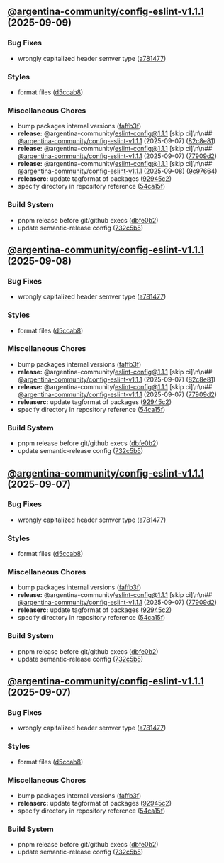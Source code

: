 ## [@argentina-community/config-eslint-v1.1.1](https://github.com/0xar-ds/public/compare/@argentina-community/eslint-config@1.1.0...@argentina-community/eslint-config@1.1.1) (2025-09-09)

### Bug Fixes

* wrongly capitalized header semver type ([a781477](https://github.com/0xar-ds/public/commit/a781477b36faab8ca285b9bfd474033ba65738e0))

### Styles

* format files ([d5ccab8](https://github.com/0xar-ds/public/commit/d5ccab89d0da56072b3effa378e0d29de52cd745))

### Miscellaneous Chores

* bump packages internal versions ([faffb3f](https://github.com/0xar-ds/public/commit/faffb3f9152479b534c7cabaa924211101007832))
* **release:** @argentina-community/eslint-config@1.1.1 [skip ci]\n\n## [@argentina-community/config-eslint-v1.1.1](https://github.com/0xar-ds/public/compare/@argentina-community/eslint-config@1.1.0...@argentina-community/eslint-config@1.1.1) (2025-09-07) ([82c8e81](https://github.com/0xar-ds/public/commit/82c8e8115000bd24999be6ae5d5e5722d354c300))
* **release:** @argentina-community/eslint-config@1.1.1 [skip ci]\n\n## [@argentina-community/config-eslint-v1.1.1](https://github.com/0xar-ds/public/compare/@argentina-community/eslint-config@1.1.0...@argentina-community/eslint-config@1.1.1) (2025-09-07) ([77909d2](https://github.com/0xar-ds/public/commit/77909d2b00cbd4135f26635f5ca5426e05a48797))
* **release:** @argentina-community/eslint-config@1.1.1 [skip ci]\n\n## [@argentina-community/config-eslint-v1.1.1](https://github.com/0xar-ds/public/compare/@argentina-community/eslint-config@1.1.0...@argentina-community/eslint-config@1.1.1) (2025-09-08) ([9c97664](https://github.com/0xar-ds/public/commit/9c97664f83cd1d6e07a13bd5b5a45738e8eeeed9))
* **releaserc:** update tagformat of packages ([92945c2](https://github.com/0xar-ds/public/commit/92945c2c7441b1c091f195c8ebcb01920efc05e8))
* specify directory in repository reference ([54ca15f](https://github.com/0xar-ds/public/commit/54ca15f996e4102f1fb8fa02be7e4944ff027e80))

### Build System

* pnpm release before git/github execs ([dbfe0b2](https://github.com/0xar-ds/public/commit/dbfe0b2f2fabedfd975c091c35785faaed884db1))
* update semantic-release config ([732c5b5](https://github.com/0xar-ds/public/commit/732c5b5f8b0894569b945d8d80b5058d9efc4aa5))

## [@argentina-community/config-eslint-v1.1.1](https://github.com/0xar-ds/public/compare/@argentina-community/eslint-config@1.1.0...@argentina-community/eslint-config@1.1.1) (2025-09-08)

### Bug Fixes

* wrongly capitalized header semver type ([a781477](https://github.com/0xar-ds/public/commit/a781477b36faab8ca285b9bfd474033ba65738e0))

### Styles

* format files ([d5ccab8](https://github.com/0xar-ds/public/commit/d5ccab89d0da56072b3effa378e0d29de52cd745))

### Miscellaneous Chores

* bump packages internal versions ([faffb3f](https://github.com/0xar-ds/public/commit/faffb3f9152479b534c7cabaa924211101007832))
* **release:** @argentina-community/eslint-config@1.1.1 [skip ci]\n\n## [@argentina-community/config-eslint-v1.1.1](https://github.com/0xar-ds/public/compare/@argentina-community/eslint-config@1.1.0...@argentina-community/eslint-config@1.1.1) (2025-09-07) ([82c8e81](https://github.com/0xar-ds/public/commit/82c8e8115000bd24999be6ae5d5e5722d354c300))
* **release:** @argentina-community/eslint-config@1.1.1 [skip ci]\n\n## [@argentina-community/config-eslint-v1.1.1](https://github.com/0xar-ds/public/compare/@argentina-community/eslint-config@1.1.0...@argentina-community/eslint-config@1.1.1) (2025-09-07) ([77909d2](https://github.com/0xar-ds/public/commit/77909d2b00cbd4135f26635f5ca5426e05a48797))
* **releaserc:** update tagformat of packages ([92945c2](https://github.com/0xar-ds/public/commit/92945c2c7441b1c091f195c8ebcb01920efc05e8))
* specify directory in repository reference ([54ca15f](https://github.com/0xar-ds/public/commit/54ca15f996e4102f1fb8fa02be7e4944ff027e80))

### Build System

* pnpm release before git/github execs ([dbfe0b2](https://github.com/0xar-ds/public/commit/dbfe0b2f2fabedfd975c091c35785faaed884db1))
* update semantic-release config ([732c5b5](https://github.com/0xar-ds/public/commit/732c5b5f8b0894569b945d8d80b5058d9efc4aa5))

## [@argentina-community/config-eslint-v1.1.1](https://github.com/0xar-ds/public/compare/@argentina-community/eslint-config@1.1.0...@argentina-community/eslint-config@1.1.1) (2025-09-07)

### Bug Fixes

* wrongly capitalized header semver type ([a781477](https://github.com/0xar-ds/public/commit/a781477b36faab8ca285b9bfd474033ba65738e0))

### Styles

* format files ([d5ccab8](https://github.com/0xar-ds/public/commit/d5ccab89d0da56072b3effa378e0d29de52cd745))

### Miscellaneous Chores

* bump packages internal versions ([faffb3f](https://github.com/0xar-ds/public/commit/faffb3f9152479b534c7cabaa924211101007832))
* **release:** @argentina-community/eslint-config@1.1.1 [skip ci]\n\n## [@argentina-community/config-eslint-v1.1.1](https://github.com/0xar-ds/public/compare/@argentina-community/eslint-config@1.1.0...@argentina-community/eslint-config@1.1.1) (2025-09-07) ([77909d2](https://github.com/0xar-ds/public/commit/77909d2b00cbd4135f26635f5ca5426e05a48797))
* **releaserc:** update tagformat of packages ([92945c2](https://github.com/0xar-ds/public/commit/92945c2c7441b1c091f195c8ebcb01920efc05e8))
* specify directory in repository reference ([54ca15f](https://github.com/0xar-ds/public/commit/54ca15f996e4102f1fb8fa02be7e4944ff027e80))

### Build System

* pnpm release before git/github execs ([dbfe0b2](https://github.com/0xar-ds/public/commit/dbfe0b2f2fabedfd975c091c35785faaed884db1))
* update semantic-release config ([732c5b5](https://github.com/0xar-ds/public/commit/732c5b5f8b0894569b945d8d80b5058d9efc4aa5))

## [@argentina-community/config-eslint-v1.1.1](https://github.com/0xar-ds/public/compare/@argentina-community/eslint-config@1.1.0...@argentina-community/eslint-config@1.1.1) (2025-09-07)

### Bug Fixes

* wrongly capitalized header semver type ([a781477](https://github.com/0xar-ds/public/commit/a781477b36faab8ca285b9bfd474033ba65738e0))

### Styles

* format files ([d5ccab8](https://github.com/0xar-ds/public/commit/d5ccab89d0da56072b3effa378e0d29de52cd745))

### Miscellaneous Chores

* bump packages internal versions ([faffb3f](https://github.com/0xar-ds/public/commit/faffb3f9152479b534c7cabaa924211101007832))
* **releaserc:** update tagformat of packages ([92945c2](https://github.com/0xar-ds/public/commit/92945c2c7441b1c091f195c8ebcb01920efc05e8))
* specify directory in repository reference ([54ca15f](https://github.com/0xar-ds/public/commit/54ca15f996e4102f1fb8fa02be7e4944ff027e80))

### Build System

* pnpm release before git/github execs ([dbfe0b2](https://github.com/0xar-ds/public/commit/dbfe0b2f2fabedfd975c091c35785faaed884db1))
* update semantic-release config ([732c5b5](https://github.com/0xar-ds/public/commit/732c5b5f8b0894569b945d8d80b5058d9efc4aa5))
